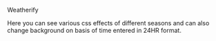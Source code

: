Weatherify

Here you can see various css effects of different seasons and can also change background on basis of time entered in 24HR format.
